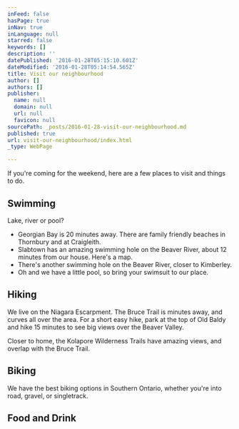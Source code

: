 ```yaml
---
inFeed: false
hasPage: true
inNav: true
inLanguage: null
starred: false
keywords: []
description: ''
datePublished: '2016-01-28T05:15:10.601Z'
dateModified: '2016-01-28T05:14:54.565Z'
title: Visit our neighbourhood
author: []
authors: []
publisher:
  name: null
  domain: null
  url: null
  favicon: null
sourcePath: _posts/2016-01-28-visit-our-neighbourhood.md
published: true
url: visit-our-neighbourhood/index.html
_type: WebPage

---
```

If you're coming for the weekend, here are a few places to visit and things to do. 

## Swimming

Lake, river or pool? 

* Georgian Bay is 20 minutes away. There are family friendly beaches in Thornbury and at Craigleith. 
* Slabtown has an amazing swimming hole on the Beaver River, about 12 minutes from our house.  Here's a map. 
* There's another swimming hole on the Beaver River, closer to Kimberley. 
* Oh and we have a little pool, so bring your swimsuit to our place. 

## Hiking

We live on the Niagara Escarpment.  The Bruce Trail is minutes away, and curves all over the area.  For a short easy hike, park at the top of Old Baldy and hike 15 minutes to see big views over the Beaver Valley. 

Closer to home, the Kolapore Wilderness Trails have amazing views, and overlap with the Bruce Trail.  

## Biking

We have the best biking options in Southern Ontario, whether you're into road, gravel, or singletrack.  

## Food and Drink